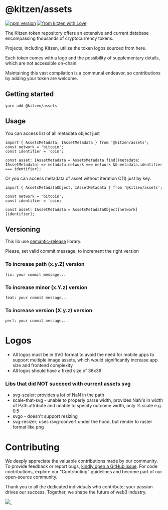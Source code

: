 # @kitzen/assets
[![npm version](https://img.shields.io/npm/v/@kitzen/assets?color=green)](https://www.npmjs.com/package/@kitzen/assets)
[![from kitzen with Love](https://img.shields.io/badge/from%20kitzen%20with-%F0%9F%A4%8D-red)](https://kitzen.io/)

The Kitzen token repository offers an extensive and current database encompassing thousands of cryptocurrency tokens. 

Projects, including Kitzen, utilize the token logos sourced from here. 

Each token comes with a logo and the possibility of supplementary details, which are not accessible on-chain. 

Maintaining this vast compilation is a communal endeavor, so contributions by adding your token are welcome.

## Getting started

````
yarn add @kitzen/assets
````

## Usage
You can access list of all metadata object just

````
import { AssetsMetadata, IAssetMetadata } from '@kitzen/assets';
const network = 'bitcoin';
const identifier = 'coin';

const asset: IAssetMetadata = AssetsMetadata.find((metadata: IAssetMetadata) => metadata.network === network && metadata.identifier === identifier); 

````

Or you can access metadata of asset without iteration O(1) just by key:
````
import { AssetsMetadataObject, IAssetMetadata } from '@kitzen/assets';

const network = 'bitcoin';
const identifier = 'coin;

const asset: IAssetMetadata = AssetsMetadataObject[network][identifier]; 
````



## Versioning

This lib use [semantic-release](https://github.com/semantic-release/semantic-release#how-does-it-work) library.

Please, set valid commit message, to increment the right version
### To increase path (x.y.Z) version
`````fix: your commit message...`````

### To increase minor (x.Y.z) version
`````feat: your commit message...`````

### To increase version (X.y.z) version
`````perf: your commit message...`````

# Logos
 - All logos must be in SVG format to avoid the need for mobile apps to support multiple image assets, which would significantly increase app size and frontend complexity
 - All logos should have a fixed size of 36x36

### Libs that did NOT succeed with current assets svg
- svg-scaler: provides a lot of NaN in the path
- scale-that-svg - unable to properly parse width, provides NaN's in width of Path attribute and unable to specify outcome width, only % scale e.g. 0.5
- svgo - doesn't support resizing
- svg-resizer; uses rsvg-convert under the hood, but render to raster format like png

# Contributing
We deeply appreciate the valuable contributions made by our community. 
To provide feedback or report bugs, [kindly open a GitHub issue](https://github.com/kitzen-io/api-dto/issues/new).
For code contributions, explore our "Contributing" guidelines and become part of our open-source community. 

Thank you to all the dedicated individuals who contribute; your passion drives our success. Together, we shape the future of web3 industry.


<a href="https://github.com/kitzen-io/assets/graphs/contributors">
  <img src="https://contrib.rocks/image?repo=kitzen-io/assets&max=400&columns=20" />
  <img src="https://us-central1-tooljet-hub.cloudfunctions.net/github" width="0" height="0" />
</a>
